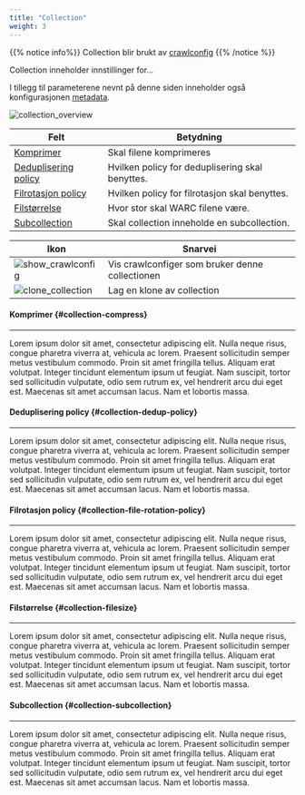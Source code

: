 ```yaml
---
title: "Collection"
weight: 3
---
```


{{% notice info%}}
Collection blir brukt av [crawlconfig](../crawlconfig)
{{% /notice %}}

Collection inneholder innstillinger for...

I tillegg til parameterene nevnt på denne siden
inneholder også konfigurasjonen [metadata](../#veidemann-meta).

![collection_overview](/veidemann/docs/img/collection/veidemann_dashboard_collection_overview.png)

Felt                                                  | Betydning
------------------------------------------------------|----------------------------------------------------------------
[Komprimer](#collection-compress)                     | Skal filene komprimeres
[Deduplisering policy](#collection-dedup-policy)      | Hvilken policy for deduplisering skal benyttes.
[Filrotasjon policy](#collection-file-rotation-policy)| Hvilken policy for filrotasjon skal benyttes.
[Filstørrelse](#collection-filesize)                  | Hvor stor skal WARC filene være.
[Subcollection](#collection-subcollection)            | Skal collection inneholde en subcollection. 

Ikon                                                                                     | Snarvei
-----------------------------------------------------------------------------------------|---------
![show_crawlconfig](/veidemann/docs/img/icons/veidemann_dashboard_icon_crawlconfig.png)  | Vis crawlconfiger som bruker denne collectionen
![clone_collection](/veidemann/docs/img/icons/veidemann_dashboard_icon_clone_config.png) | Lag en klone av collection                                 
                                               
#### Komprimer {#collection-compress}
-------------------------------------
Lorem ipsum dolor sit amet, consectetur adipiscing elit. Nulla neque risus, congue pharetra viverra at, 
vehicula ac lorem. Praesent sollicitudin semper metus vestibulum commodo. Proin sit amet fringilla tellus. 
Aliquam erat volutpat. Integer tincidunt elementum ipsum ut feugiat. Nam suscipit, tortor sed sollicitudin vulputate,
odio sem rutrum ex, vel hendrerit arcu dui eget est. Maecenas sit amet accumsan lacus. Nam et lobortis massa.

#### Deduplisering policy {#collection-dedup-policy}
----------------------------------------------------                                               
Lorem ipsum dolor sit amet, consectetur adipiscing elit. Nulla neque risus, congue pharetra viverra at, 
vehicula ac lorem. Praesent sollicitudin semper metus vestibulum commodo. Proin sit amet fringilla tellus. 
Aliquam erat volutpat. Integer tincidunt elementum ipsum ut feugiat. Nam suscipit, tortor sed sollicitudin vulputate,
odio sem rutrum ex, vel hendrerit arcu dui eget est. Maecenas sit amet accumsan lacus. Nam et lobortis massa.

#### Filrotasjon policy {#collection-file-rotation-policy}
----------------------------------------------------------
Lorem ipsum dolor sit amet, consectetur adipiscing elit. Nulla neque risus, congue pharetra viverra at, 
vehicula ac lorem. Praesent sollicitudin semper metus vestibulum commodo. Proin sit amet fringilla tellus. 
Aliquam erat volutpat. Integer tincidunt elementum ipsum ut feugiat. Nam suscipit, tortor sed sollicitudin vulputate,
odio sem rutrum ex, vel hendrerit arcu dui eget est. Maecenas sit amet accumsan lacus. Nam et lobortis massa.

#### Filstørrelse {#collection-filesize}
----------------------------------------
Lorem ipsum dolor sit amet, consectetur adipiscing elit. Nulla neque risus, congue pharetra viverra at, 
vehicula ac lorem. Praesent sollicitudin semper metus vestibulum commodo. Proin sit amet fringilla tellus. 
Aliquam erat volutpat. Integer tincidunt elementum ipsum ut feugiat. Nam suscipit, tortor sed sollicitudin vulputate,
odio sem rutrum ex, vel hendrerit arcu dui eget est. Maecenas sit amet accumsan lacus. Nam et lobortis massa.

#### Subcollection {#collection-subcollection}
----------------------------------------------
Lorem ipsum dolor sit amet, consectetur adipiscing elit. Nulla neque risus, congue pharetra viverra at, 
vehicula ac lorem. Praesent sollicitudin semper metus vestibulum commodo. Proin sit amet fringilla tellus. 
Aliquam erat volutpat. Integer tincidunt elementum ipsum ut feugiat. Nam suscipit, tortor sed sollicitudin vulputate,
odio sem rutrum ex, vel hendrerit arcu dui eget est. Maecenas sit amet accumsan lacus. Nam et lobortis massa.
